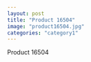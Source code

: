 ```yaml
---
layout: post
title: "Product 16504"
image: "product16504.jpg"
categories: "category1"
---
```

Product 16504
